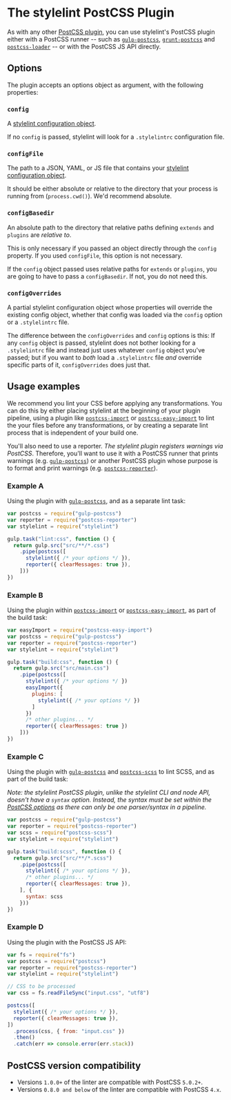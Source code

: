 # The stylelint PostCSS Plugin

As with any other [PostCSS plugin](https://github.com/postcss/postcss#plugins), you can use stylelint's PostCSS plugin either with a PostCSS runner -- such as [`gulp-postcss`](https://github.com/postcss/gulp-postcss), [`grunt-postcss`](https://github.com/nDmitry/grunt-postcss) and [`postcss-loader`](https://github.com/postcss/postcss-loader) -- or with the PostCSS JS API directly.

## Options

The plugin accepts an options object as argument, with the following properties:

### `config`

A [stylelint configuration object](/docs/user-guide/configuration.md).

If no `config` is passed, stylelint will look for a `.stylelintrc` configuration file.

### `configFile`

The path to a JSON, YAML, or JS file  that contains your [stylelint configuration object](/docs/user-guide/configuration.md).

It should be either absolute or relative to the directory that your process is running from (`process.cwd()`). We'd recommend absolute.

### `configBasedir`

An absolute path to the directory that relative paths defining `extends` and `plugins` are *relative to*.

This is only necessary if you passed an object directly through the `config` property. If you used
`configFile`, this option is not necessary.

If the `config` object passed uses relative paths for `extends` or `plugins`, you are going to have to pass a `configBasedir`. If not, you do not need this.

### `configOverrides`

A partial stylelint configuration object whose properties will override the existing config object, whether that config was loaded via the `config` option or a `.stylelintrc` file.

The difference between the `configOverrides` and `config` options is this: If any `config` object is passed, stylelint does not bother looking for a `.stylelintrc` file and instead just uses whatever `config` object you've passed; but if you want to *both* load a `.stylelintrc` file *and* override specific parts of it, `configOverrides` does just that.

## Usage examples

We recommend you lint your CSS before applying any transformations. You can do this by either placing stylelint at the beginning of your plugin pipeline, using a plugin like [`postcss-import`](https://github.com/postcss/postcss-import) or [`postcss-easy-import`](https://github.com/TrySound/postcss-easy-import) to lint the your files before any transformations, or by creating a separate lint process that is independent of your build one.

You'll also need to use a reporter. *The stylelint plugin registers warnings via PostCSS*. Therefore, you'll want to use it with a PostCSS runner that prints warnings (e.g. [`gulp-postcss`](https://github.com/postcss/gulp-postcss)) or another PostCSS plugin whose purpose is to format and print warnings (e.g. [`postcss-reporter`](https://github.com/postcss/postcss-reporter)).

### Example A

Using the plugin with [`gulp-postcss`](https://github.com/postcss/gulp-postcss), and as a separate lint task:

```js
var postcss = require("gulp-postcss")
var reporter = require("postcss-reporter")
var stylelint = require("stylelint")

gulp.task("lint:css", function () {
  return gulp.src("src/**/*.css")
    .pipe(postcss([
      stylelint({ /* your options */ }),
      reporter({ clearMessages: true }),
    ]))
})
```

### Example B

Using the plugin within [`postcss-import`](https://github.com/postcss/postcss-import) or [`postcss-easy-import`](https://github.com/TrySound/postcss-easy-import), as part of the build task:

```js
var easyImport = require("postcss-easy-import")
var postcss = require("gulp-postcss")
var reporter = require("postcss-reporter")
var stylelint = require("stylelint")

gulp.task("build:css", function () {
  return gulp.src("src/main.css")
    .pipe(postcss([
      stylelint({ /* your options */ })
      easyImport({
        plugins: [
          stylelint({ /* your options */ })
        ]
      })
      /* other plugins... */
      reporter({ clearMessages: true })
    ]))
})
```

### Example C

Using the plugin with [`gulp-postcss`](https://github.com/postcss/gulp-postcss) and [`postcss-scss`](https://github.com/postcss/postcss-scss) to lint SCSS, and as part of the build task:

*Note: the stylelint PostCSS plugin, unlike the stylelint CLI and node API, doesn't have a `syntax` option. Instead, the syntax must be set within the [PostCSS options](https://github.com/postcss/postcss#options) as there can only be one parser/syntax in a pipeline.*

```js
var postcss = require("gulp-postcss")
var reporter = require("postcss-reporter")
var scss = require("postcss-scss")
var stylelint = require("stylelint")

gulp.task("build:scss", function () {
  return gulp.src("src/**/*.scss")
    .pipe(postcss([
      stylelint({ /* your options */ }),
      /* other plugins... */
      reporter({ clearMessages: true }),
    ], {
      syntax: scss
    }))
})
```

### Example D

Using the plugin with the PostCSS JS API:

```js
var fs = require("fs")
var postcss = require("postcss")
var reporter = require("postcss-reporter")
var stylelint = require("stylelint")

// CSS to be processed
var css = fs.readFileSync("input.css", "utf8")

postcss([
  stylelint({ /* your options */ }),
  reporter({ clearMessages: true }),
])
  .process(css, { from: "input.css" })
  .then()
  .catch(err => console.error(err.stack))
```

## PostCSS version compatibility

- Versions `1.0.0+` of the linter are compatible with PostCSS `5.0.2+`.
- Versions `0.8.0 and below` of the linter are compatible with PostCSS `4.x`.
